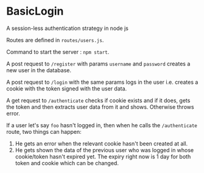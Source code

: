 # BasicLogin
A session-less authentication strategy in node js

Routes are defined in `routes/users.js`.

Command to start the server : `npm start`.

A post request to `/register` with params `username` and `password` creates a new user in the database.

A post request to `/login` with the same params logs in the user i.e. creates a cookie with the token signed with the user data.

A get request to `/authenticate` checks if cookie exists and if it does, gets the token and then extracts user data from it and shows. Otherwise throws error.

If a user let's say `foo` hasn't logged in, then when he calls the `/authenticate` route, two things can happen:

1. He gets an error when the relevant cookie hasn't been created at all.
2. He gets shown the data of the previous user who was logged in whose cookie/token hasn't expired yet. The expiry right now is 1 day for both token and cookie which can be changed.